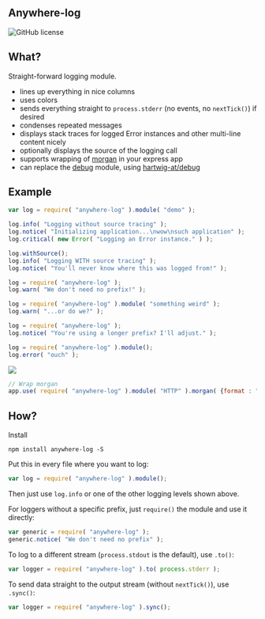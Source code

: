 Anywhere-log
----

![GitHub license](https://img.shields.io/github/license/fairmanager/anywhere-log.svg)

What?
-----
Straight-forward logging module.

- lines up everything in nice columns
- uses colors
- sends everything straight to `process.stderr` (no events, no `nextTick()`) if desired
- condenses repeated messages
- displays stack traces for logged Error instances and other multi-line content nicely
- optionally displays the source of the logging call
- supports wrapping of [morgan](https://github.com/expressjs/morgan) in your express app
- can replace the [debug](https://github.com/visionmedia/debug) module, using [hartwig-at/debug](https://github.com/hartwig-at/debug)

Example
-------

```js
var log = require( "anywhere-log" ).module( "demo" );

log.info( "Logging without source tracing" );
log.notice( "Initializing application...\nwow\nsuch application" );
log.critical( new Error( "Logging an Error instance." ) );

log.withSource();
log.info( "Logging WITH source tracing" );
log.notice( "You'll never know where this was logged from!" );

log = require( "anywhere-log" );
log.warn( "We don't need no prefix!" );

log = require( "anywhere-log" ).module( "something weird" );
log.warn( "...or do we?" );

log = require( "anywhere-log" );
log.notice( "You're using a longer prefix? I'll adjust." );

log = require( "anywhere-log" ).module();
log.error( "ouch" );
```

![](http://imgur.com/6LKZROa)

```js
// Wrap morgan
app.use( require( "anywhere-log" ).module( "HTTP" ).morgan( {format : "dev"} ) );
```

How?
----

Install
```shell
npm install anywhere-log -S
```

Put this in every file where you want to log:
```js
var log = require( "anywhere-log" ).module();
```

Then just use `log.info` or one of the other logging levels shown above.

For loggers without a specific prefix, just `require()` the module and use it directly:
```js
var generic = require( "anywhere-log" );
generic.notice( "We don't need no prefix" );
```

To log to a different stream (`process.stdout` is the default), use `.to()`:
```js
var logger = require( "anywhere-log" ).to( process.stderr );
```

To send data straight to the output stream (without `nextTick()`), use `.sync()`:
```js
var logger = require( "anywhere-log" ).sync();
```
